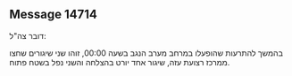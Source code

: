 ## Message 14714

דובר צה"ל:

בהמשך להתרעות שהופעלו במרחב מערב הנגב בשעה 00:00, זוהו שני שיגורים שחצו ממרכז רצועת עזה, שיגור אחד יורט בהצלחה והשני נפל בשטח פתוח.

